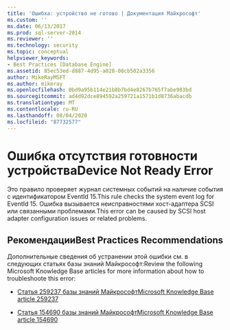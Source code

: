 ```yaml
---
title: 'Ошибка: устройство не готово | Документация Майкрософт'
ms.custom: ''
ms.date: 06/13/2017
ms.prod: sql-server-2014
ms.reviewer: ''
ms.technology: security
ms.topic: conceptual
helpviewer_keywords:
- Best Practices [Database Engine]
ms.assetid: 85ec53ed-d887-4d95-a028-08cb502a3356
author: MikeRayMSFT
ms.author: mikeray
ms.openlocfilehash: 0bd9a95b114e21b8b7bd4e8267b765f7abe983bd
ms.sourcegitcommit: ad4d92dce894592a259721a1571b1d8736abacdb
ms.translationtype: MT
ms.contentlocale: ru-RU
ms.lasthandoff: 08/04/2020
ms.locfileid: "87732577"
---
```

# <a name="device-not-ready-error"></a><span data-ttu-id="4b55f-102">Ошибка отсутствия готовности устройства</span><span class="sxs-lookup"><span data-stu-id="4b55f-102">Device Not Ready Error</span></span>
  <span data-ttu-id="4b55f-103">Это правило проверяет журнал системных событий на наличие события с идентификатором EventId 15.</span><span class="sxs-lookup"><span data-stu-id="4b55f-103">This rule checks the system event log for EventId 15.</span></span> <span data-ttu-id="4b55f-104">Ошибка вызывается неисправностями хост-адаптера SCSI или связанными проблемами.</span><span class="sxs-lookup"><span data-stu-id="4b55f-104">This error can be caused by SCSI host adapter configuration issues or related problems.</span></span>  
  
## <a name="best-practices-recommendations"></a><span data-ttu-id="4b55f-105">Рекомендации</span><span class="sxs-lookup"><span data-stu-id="4b55f-105">Best Practices Recommendations</span></span>  
 <span data-ttu-id="4b55f-106">Дополнительные сведения об устранении этой ошибки см. в следующих статьях базы знаний Майкрософт:</span><span class="sxs-lookup"><span data-stu-id="4b55f-106">Review the following Microsoft Knowledge Base articles for more information about how to troubleshoote this error:</span></span>  
  
-   [<span data-ttu-id="4b55f-107">Статья 259237 базы знаний Майкрософт</span><span class="sxs-lookup"><span data-stu-id="4b55f-107">Microsoft Knowledge Base article 259237</span></span>](https://go.microsoft.com/fwlink/?linkid=117746)  
  
-   [<span data-ttu-id="4b55f-108">Статья 154690 базы знаний Майкрософт</span><span class="sxs-lookup"><span data-stu-id="4b55f-108">Microsoft Knowledge Base article 154690</span></span>](https://go.microsoft.com/fwlink/?linkid=117747)  
  
  
